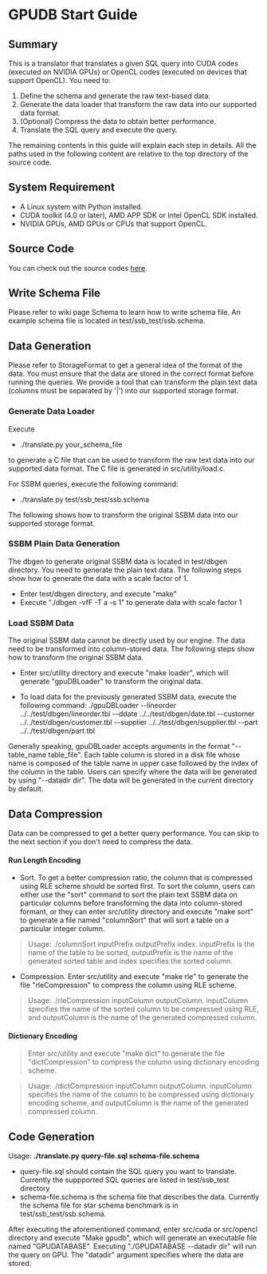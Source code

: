 

# GPUDB Start Guide #

## Summary ##
This is a translator that translates a given SQL query into CUDA codes (executed on NVIDIA GPUs) or OpenCL codes (executed on devices that support OpenCL). You need to:

  1. Define the schema and generate the raw text-based data.
  1. Generate the data loader that transform the raw data into our supported data format.
  1. (Optional) Compress the data to obtain better performance.
  1. Translate the SQL query and execute the query.

The remaining contents in this guide will explain each step in details.
All the paths used in the following content are relative to the top directory of the source code.

## System Requirement ##

  * A Linux system with Python installed.
  * CUDA toolkit (4.0 or later), AMD APP SDK or Intel OpenCL SDK installed.
  * NVIDIA GPUs, AMD GPUs or CPUs that support OpenCL.

## Source Code ##
You can check out the source codes [here](http://code.google.com/p/gpudb/source/checkout).


## Write Schema File ##

Please refer to wiki page Schema to learn how to write schema file. An example schema file is located in test/ssb\_test/ssb.schema.

## Data Generation ##

Please refer to StorageFormat to get a general idea of the format of the data. You must ensure that the data are stored in the correct format before running the queries. We provide a tool that can transform the plain text data (columns must be separated by '|') into our supported storage format.

### Generate Data Loader ###

Execute
  * ./translate.py your\_schema\_file

to generate a C file that can be used to transform the raw text data into our supported data format. The C file is generated in src/utility/load.c.

For SSBM queries, execute the following command:

  * ./translate.py test/ssb\_test/ssb.schema


The following shows how to transform the original SSBM data into our supported storage format.


### SSBM Plain Data Generation ###
The dbgen to generate original SSBM data is located
in test/dbgen directory. You need to generate the plain
text data. The following steps show how to generate the data with a scale factor of 1.

  * Enter test/dbgen directory, and execute "make"
  * Execute "./dbgen -vfF -T a -s 1" to generate data with scale factor 1


### Load SSBM Data ###
The original SSBM data cannot be directly used by our engine.
The data need to be transformed into column-stored data. The following steps show how to transform the original SSBM data.

  * Enter src/utility directory and execute "make loader", which will generate "gpuDBLoader" to transform the original data.

  * To load data for the previously generated SSBM data, execute the following command: ./gpuDBLoader --lineorder ../../test/dbgen/lineorder.tbl --ddate ../../test/dbgen/date.tbl --customer ../../test/dbgen/customer.tbl --supplier ../../test/dbgen/supplier.tbl --part ../../test/dbgen/part.tbl

Generally speaking, gpuDBLoader accepts arguments in the format "--table\_name table\_file". Each table column is stored in a disk file whose name is composed of the table name in upper case followed by the index of the column in the table. Users can specify where the data will be generated by using "--datadir dir". The data will be generated in the current directory by default.

## Data Compression ##

Data can be compressed to get a better query performance. You can skip
to the next section if you don't need to compress the data.

#### Run Length Encoding ####

  * Sort. To get a better compression ratio, the column that is compressed using RLE scheme should be sorted first. To sort the column, users can either use the "sort" command to sort the plain text SSBM data on particular columns before transforming the data into column-stored formant, or they can enter src/utility directory and execute "make sort" to generate a file named "columnSort" that will sort a table on a particular integer column.

> Usage: ./columnSort inputPrefix outputPrefix index. inputPrefix is the name of the table to be sorted, outputPrefix is the name of the generated sorted table and index specifies the sorted column.

  * Compression. Enter src/utility and execute "make rle" to generate the file "rleCompression" to compress the column using RLE scheme.

> Usage: ./rleCompression inputColumn outputColumn. inputColumn specifies the name of the sorted column to be compressed using RLE, and outputColumn is the name of the generated compressed column.

#### Dictionary Encoding ####

> Enter src/utility and execute "make dict" to generate the file "dictCompression" to compress the column using dictionary encoding scheme.

> Usage: ./dictCompression inputColumn outputColumn. inputColumn specifies the name of the column to be compressed using dictionary encoding scheme, and outputColumn is the name of the generated compressed column.

## Code Generation ##

Usage: **./translate.py query-file.sql schema-file.schema**
  * query-file.sql should contain the SQL query you want to translate. Currently the suppported SQL queries are listed in test/ssb\_test directory
  * schema-file.schema is the schema file that describes the data. Currently the schema file for star schema benchmark is in test/ssb\_test/ssb.schema.

After executing the aforementioned command, enter src/cuda or src/opencl directory and execute "Make gpudb", which will generate an executable file
named "GPUDATABASE". Executing "./GPUDATABASE --datadir dir" will run the query on GPU. The "datadir" argument specifies where the data are stored.